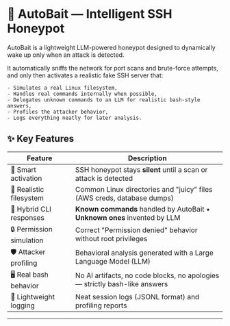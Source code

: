 # 🐍 AutoBait — Intelligent SSH Honeypot


AutoBait is a lightweight LLM-powered honeypot designed to dynamically wake up only when an attack is detected.

It automatically sniffs the network for port scans and brute-force attempts, and only then activates a realistic fake SSH server that:

    - Simulates a real Linux filesystem,
    - Handles real commands internally when possible,
    - Delegates unknown commands to an LLM for realistic bash-style answers,
    - Profiles the attacker behavior,
    - Logs everything neatly for later analysis.


## ✨ Key Features

| Feature                    | Description                                                                 |
|-----------------------------|-----------------------------------------------------------------------------|
| 🧠 Smart activation         | SSH honeypot stays **silent** until a scan or attack is detected             |
| 📂 Realistic filesystem      | Common Linux directories and "juicy" files (AWS creds, database dumps)      |
| 🤖 Hybrid CLI responses      | **Known commands** handled by AutoBait • **Unknown ones** invented by LLM   |
| 🔒 Permission simulation    | Correct "Permission denied" behavior without root privileges                |
| 🛡️ Attacker profiling       | Behavioral analysis generated with a Large Language Model (LLM)             |
| 🖥️ Real bash behavior       | No AI artifacts, no code blocks, no apologies — strictly bash-like answers |
| 📜 Lightweight logging      | Neat session logs (JSONL format) and profiling reports                     |

---
